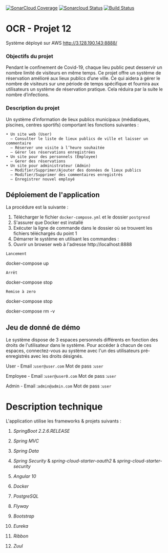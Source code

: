 [![SonarCloud Coverage](https://sonarcloud.io/api/project_badges/measure?project=Asediab_sys-reserv&metric=coverage)](https://sonarcloud.io/component_measures/metric/coverage/list?id=Asediab_sys-reserv)
[![Sonarcloud Status](https://sonarcloud.io/api/project_badges/measure?project=Asediab_sys-reserv&metric=alert_status)](https://sonarcloud.io/dashboard?id=Asediab_sys-reserv) 
[![Build Status](https://travis-ci.com/Asediab/sys-reserv.svg?branch=develop)](https://travis-ci.com/Asediab/sys-reserv)


# OCR - Projet 12
Système déployé sur AWS http://3.128.190.143:8888/
### Objectifs du projet

Pendant le confinement de Covid-19, chaque lieu public peut desservir un nombre limité de visiteurs en même temps. Ce projet offre un système de réservation amélioré aux lieux publics d’une ville. Ce qui aidera à gérer le nombre de visiteurs sur une période de temps spécifique et fournira aux utilisateurs un système de réservation pratique.
Cela réduira par la suite le nombre d’infections.

### Description du projet

Un système d’information de lieux publics municipaux (médiatiques, piscines, centres sportifs) comportant les fonctions suivantes :

    • Un site web (User)
      — Consulter le liste de lieux publics de ville et laisser un commentaire
      — Réserver une visite à l’heure souhaitée
      — Gérer les réservations enregistrées
    • Un site pour des personnels (Employee)
      — Gerer des réservations
    • Un site pour administrateur (Admin)
      — Modifier/Supprimer/Ajouter des données de lieux publics
      — Modifier/Supprimer des commentaires enregistrés
      — Enregistrer nouvel employé
      


## Déploiement de l'application

La procédure est la suivante :
1) Télécharger le fichier `docker-compose.yml` et le dossier `postgresd` 
2) S'assurer que Docker est installé
3) Exécuter la ligne de commande dans le dossier où se trouvent les fichiers téléchargés du point 1
4) Démarrer le système en utilisant les commandes :
5) Ouvrir un browser web à l'adresse http://localhost:8888

`Lancement` 

docker-compose up

`Arrêt` 

docker-compose stop

`Remise à zero`

docker-compose stop

docker-compose rm -v


   
## Jeu de donné de démo
Le système dispose de 3 espaces personnels différents en fonction des droits de l'utilisateur dans le système.
Pour accéder à chacun de ces espaces, connectez-vous au système avec l'un des utilisateurs pré-enregistrés avec les droits désignés.

User - Email :`user@user.com` Mot de pass :`user`
 
Employee - Email :`user@user0.com` Mot de pass :`user`

Admin - Email :`admin@admin.com` Mot de pass :`user`


# Description technique

L'application utilise les frameworks & projets suivants :

1) _SpringBoot 2.2.6.RELEASE_ 

2) _Spring MVC_ 

3) _Spring Data_ 

4) _Spring Security_ & _spring-cloud-starter-oauth2_ & _spring-cloud-starter-security_

5) _Angular 10_

6) _Docker_

7) _PostgreSQL_ 

8) _Flyway_ 

9) _Bootstrap_ 

10) _Eureka_

11) _Ribbon_

12) _Zuul_
